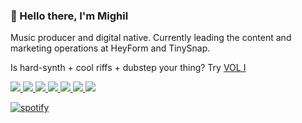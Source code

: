 <p>
  <h3>👋 Hello there, I'm Mighil</h3>
<p dir="auto">Music producer and digital native. Currently leading the content and marketing operations at HeyForm and TinySnap.</p>
<p dir="auto">Is hard-synth + cool riffs + dubstep your thing? Try <a href="https://signalsiren.bandcamp.com/album/vol-i">VOL I</a></p>
 
<p> 
<a href="https://twitter.com/verfasor">
    <img src="https://img.shields.io/twitter/follow/verfasor?style=social" /> 
</a>
<a href="https://github.com/migftw">
    <img src="https://img.shields.io/github/followers/migftw?label=MIGFTW&logo=GitHub&style=social" />
</a>   
  <a href="https://verfasor.com/">
    <img src="https://img.shields.io/badge/blog-verfasor.com-blueviolet" />
  </a>      
  <a href="https://signalsiren.bandcamp.com/">
    <img src="https://img.shields.io/badge/music-SIGANSIREN-red" />
  </a>  
  <a href="https://m1qnet.bandcamp.com/">
    <img src="https://img.shields.io/badge/music-m1qnet-red" />
  </a>     
  <a href="https://wr8.in/">
    <img src="https://img.shields.io/badge/get-wr8.in-green" />
  </a> 
  <a href="mailto:verfasor@deadauthor.org">
    <img src="https://img.shields.io/badge/contact-email-important" />
  </a>   
</p> 

  <p>  
  <a href="https://verfasor.com/sqr"><img alt="spotify" src="https://verfasor.com/sqr?nitdylrxha" /></a>
  </p>
</p>
 
